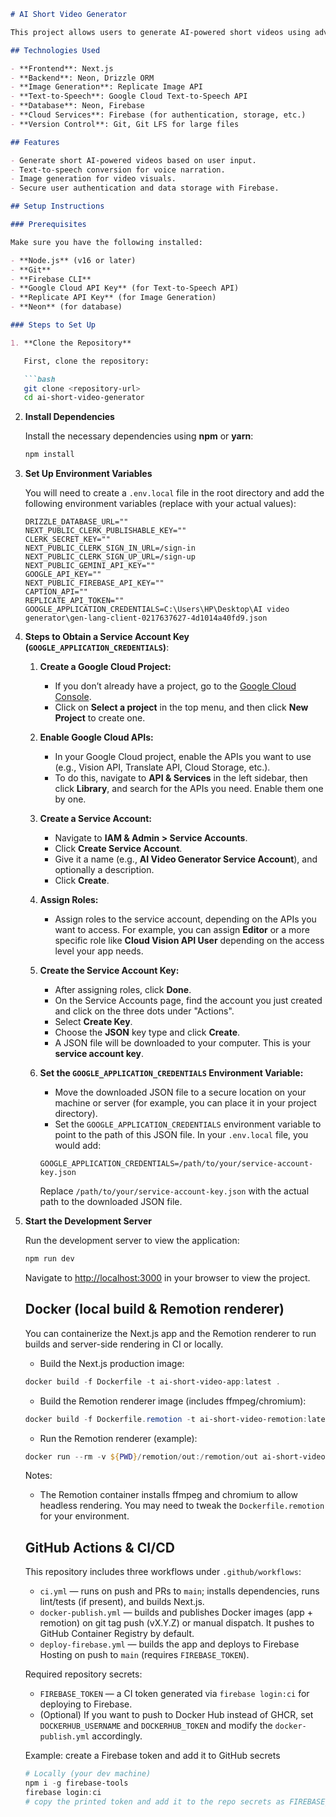 
```markdown
# AI Short Video Generator

This project allows users to generate AI-powered short videos using advanced technologies such as Gemini, Google Cloud Text-to-Speech API, Replicate Image API, and more. The frontend is built using **Next.js**, with backend services powered by **Neon**, **Drizzle ORM**, and **Firebase**.

## Technologies Used

- **Frontend**: Next.js
- **Backend**: Neon, Drizzle ORM
- **Image Generation**: Replicate Image API
- **Text-to-Speech**: Google Cloud Text-to-Speech API
- **Database**: Neon, Firebase
- **Cloud Services**: Firebase (for authentication, storage, etc.)
- **Version Control**: Git, Git LFS for large files

## Features

- Generate short AI-powered videos based on user input.
- Text-to-speech conversion for voice narration.
- Image generation for video visuals.
- Secure user authentication and data storage with Firebase.

## Setup Instructions

### Prerequisites

Make sure you have the following installed:

- **Node.js** (v16 or later)
- **Git**
- **Firebase CLI**
- **Google Cloud API Key** (for Text-to-Speech API)
- **Replicate API Key** (for Image Generation)
- **Neon** (for database)

### Steps to Set Up

1. **Clone the Repository**

   First, clone the repository:

   ```bash
   git clone <repository-url>
   cd ai-short-video-generator
   ```

2. **Install Dependencies**

   Install the necessary dependencies using **npm** or **yarn**:

   ```bash
   npm install
   ```

3. **Set Up Environment Variables**

   You will need to create a `.env.local` file in the root directory and add the following environment variables (replace with your actual values):

   ```dotenv
   DRIZZLE_DATABASE_URL=""
   NEXT_PUBLIC_CLERK_PUBLISHABLE_KEY=""
   CLERK_SECRET_KEY=""
   NEXT_PUBLIC_CLERK_SIGN_IN_URL=/sign-in
   NEXT_PUBLIC_CLERK_SIGN_UP_URL=/sign-up
   NEXT_PUBLIC_GEMINI_API_KEY=""
   GOOGLE_API_KEY=""
   NEXT_PUBLIC_FIREBASE_API_KEY=""
   CAPTION_API=""
   REPLICATE_API_TOKEN=""
   GOOGLE_APPLICATION_CREDENTIALS=C:\Users\HP\Desktop\AI video generator\gen-lang-client-0217637627-4d1014a40fd9.json
   ```

4. **Steps to Obtain a Service Account Key (`GOOGLE_APPLICATION_CREDENTIALS`)**:

   1. **Create a Google Cloud Project:**
      - If you don’t already have a project, go to the [Google Cloud Console](https://console.cloud.google.com/).
      - Click on **Select a project** in the top menu, and then click **New Project** to create one.

   2. **Enable Google Cloud APIs:**
      - In your Google Cloud project, enable the APIs you want to use (e.g., Vision API, Translate API, Cloud Storage, etc.).
      - To do this, navigate to **API & Services** in the left sidebar, then click **Library**, and search for the APIs you need. Enable them one by one.

   3. **Create a Service Account:**
      - Navigate to **IAM & Admin > Service Accounts**.
      - Click **Create Service Account**.
      - Give it a name (e.g., **AI Video Generator Service Account**), and optionally a description.
      - Click **Create**.

   4. **Assign Roles:**
      - Assign roles to the service account, depending on the APIs you want to access. For example, you can assign **Editor** or a more specific role like **Cloud Vision API User** depending on the access level your app needs.

   5. **Create the Service Account Key:**
      - After assigning roles, click **Done**.
      - On the Service Accounts page, find the account you just created and click on the three dots under "Actions".
      - Select **Create Key**.
      - Choose the **JSON** key type and click **Create**.
      - A JSON file will be downloaded to your computer. This is your **service account key**.

   6. **Set the `GOOGLE_APPLICATION_CREDENTIALS` Environment Variable:**
      - Move the downloaded JSON file to a secure location on your machine or server (for example, you can place it in your project directory).
      - Set the `GOOGLE_APPLICATION_CREDENTIALS` environment variable to point to the path of this JSON file. In your `.env.local` file, you would add:

      ```dotenv
      GOOGLE_APPLICATION_CREDENTIALS=/path/to/your/service-account-key.json
      ```

      Replace `/path/to/your/service-account-key.json` with the actual path to the downloaded JSON file.

5. **Start the Development Server**

   Run the development server to view the application:

   ```bash
   npm run dev
   ```

   Navigate to [http://localhost:3000](http://localhost:3000) in your browser to view the project.

   ## Docker (local build & Remotion renderer)

   You can containerize the Next.js app and the Remotion renderer to run builds and server-side rendering in CI or locally.

   - Build the Next.js production image:

   ```powershell
   docker build -f Dockerfile -t ai-short-video-app:latest .
   ```

   - Build the Remotion renderer image (includes ffmpeg/chromium):

   ```powershell
   docker build -f Dockerfile.remotion -t ai-short-video-remotion:latest .
   ```

   - Run the Remotion renderer (example):

   ```powershell
   docker run --rm -v ${PWD}/remotion/out:/remotion/out ai-short-video-remotion:latest
   ```

   Notes:
   - The Remotion container installs ffmpeg and chromium to allow headless rendering. You may need to tweak the `Dockerfile.remotion` for your environment.

   ## GitHub Actions & CI/CD

   This repository includes three workflows under `.github/workflows`:

   - `ci.yml` — runs on push and PRs to `main`; installs dependencies, runs lint/tests (if present), and builds Next.js.
   - `docker-publish.yml` — builds and publishes Docker images (app + remotion) on git tag push (vX.Y.Z) or manual dispatch. It pushes to GitHub Container Registry by default.
   - `deploy-firebase.yml` — builds the app and deploys to Firebase Hosting on push to `main` (requires `FIREBASE_TOKEN`).

   Required repository secrets:

   - `FIREBASE_TOKEN` — a CI token generated via `firebase login:ci` for deploying to Firebase.
   - (Optional) If you want to push to Docker Hub instead of GHCR, set `DOCKERHUB_USERNAME` and `DOCKERHUB_TOKEN` and modify the `docker-publish.yml` accordingly.

   Example: create a Firebase token and add it to GitHub secrets

   ```powershell
   # Locally (your dev machine)
   npm i -g firebase-tools
   firebase login:ci
   # copy the printed token and add it to the repo secrets as FIREBASE_TOKEN
   ```


